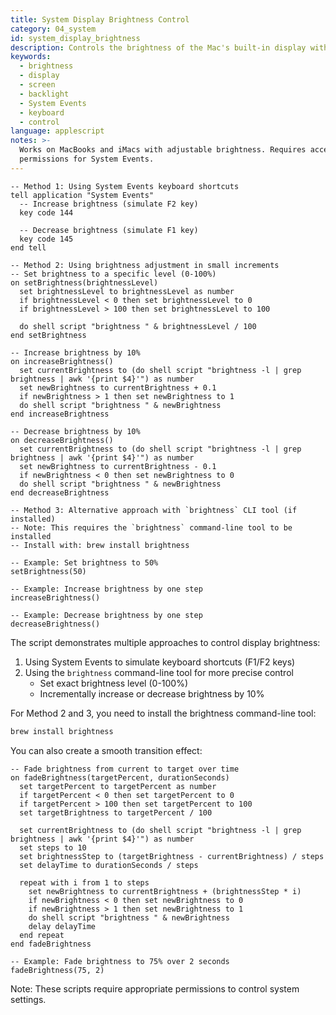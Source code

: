```yaml
---
title: System Display Brightness Control
category: 04_system
id: system_display_brightness
description: Controls the brightness of the Mac's built-in display with precise increments
keywords:
  - brightness
  - display
  - screen
  - backlight
  - System Events
  - keyboard
  - control
language: applescript
notes: >-
  Works on MacBooks and iMacs with adjustable brightness. Requires accessibility
  permissions for System Events.
---
```


```applescript
-- Method 1: Using System Events keyboard shortcuts
tell application "System Events"
  -- Increase brightness (simulate F2 key)
  key code 144
  
  -- Decrease brightness (simulate F1 key)
  key code 145
end tell

-- Method 2: Using brightness adjustment in small increments
-- Set brightness to a specific level (0-100%)
on setBrightness(brightnessLevel)
  set brightnessLevel to brightnessLevel as number
  if brightnessLevel < 0 then set brightnessLevel to 0
  if brightnessLevel > 100 then set brightnessLevel to 100
  
  do shell script "brightness " & brightnessLevel / 100
end setBrightness

-- Increase brightness by 10%
on increaseBrightness()
  set currentBrightness to (do shell script "brightness -l | grep brightness | awk '{print $4}'") as number
  set newBrightness to currentBrightness + 0.1
  if newBrightness > 1 then set newBrightness to 1
  do shell script "brightness " & newBrightness
end increaseBrightness

-- Decrease brightness by 10%
on decreaseBrightness()
  set currentBrightness to (do shell script "brightness -l | grep brightness | awk '{print $4}'") as number
  set newBrightness to currentBrightness - 0.1
  if newBrightness < 0 then set newBrightness to 0
  do shell script "brightness " & newBrightness
end decreaseBrightness

-- Method 3: Alternative approach with `brightness` CLI tool (if installed)
-- Note: This requires the `brightness` command-line tool to be installed
-- Install with: brew install brightness

-- Example: Set brightness to 50%
setBrightness(50)

-- Example: Increase brightness by one step
increaseBrightness()

-- Example: Decrease brightness by one step
decreaseBrightness()
```

The script demonstrates multiple approaches to control display brightness:

1. Using System Events to simulate keyboard shortcuts (F1/F2 keys)
2. Using the `brightness` command-line tool for more precise control
   - Set exact brightness level (0-100%)
   - Incrementally increase or decrease brightness by 10%

For Method 2 and 3, you need to install the brightness command-line tool:
```bash
brew install brightness
```

You can also create a smooth transition effect:

```applescript
-- Fade brightness from current to target over time
on fadeBrightness(targetPercent, durationSeconds)
  set targetPercent to targetPercent as number
  if targetPercent < 0 then set targetPercent to 0
  if targetPercent > 100 then set targetPercent to 100
  set targetBrightness to targetPercent / 100
  
  set currentBrightness to (do shell script "brightness -l | grep brightness | awk '{print $4}'") as number
  set steps to 10
  set brightnessStep to (targetBrightness - currentBrightness) / steps
  set delayTime to durationSeconds / steps
  
  repeat with i from 1 to steps
    set newBrightness to currentBrightness + (brightnessStep * i)
    if newBrightness < 0 then set newBrightness to 0
    if newBrightness > 1 then set newBrightness to 1
    do shell script "brightness " & newBrightness
    delay delayTime
  end repeat
end fadeBrightness

-- Example: Fade brightness to 75% over 2 seconds
fadeBrightness(75, 2)
```

Note: These scripts require appropriate permissions to control system settings.
